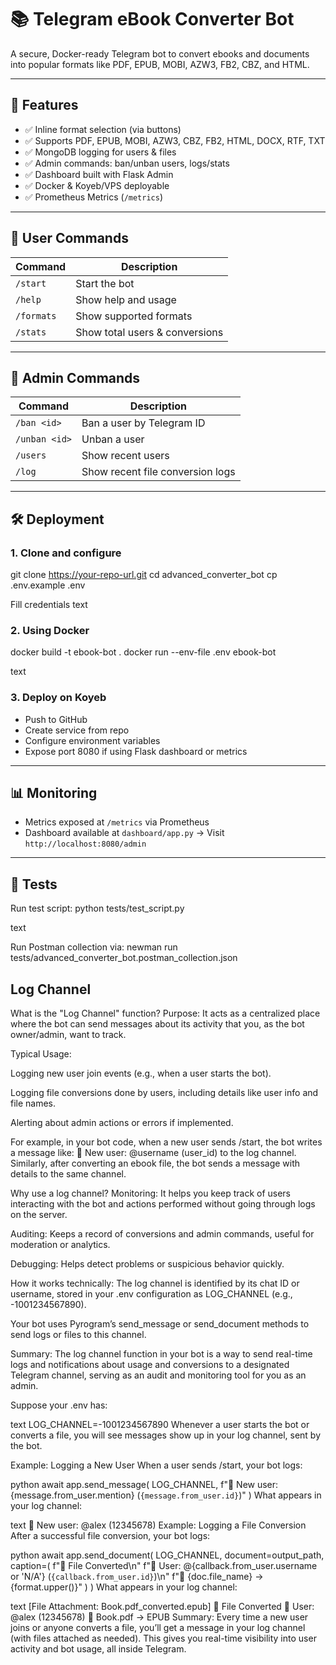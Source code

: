 # 📚 Telegram eBook Converter Bot

A secure, Docker-ready Telegram bot to convert ebooks and documents into popular formats like PDF, EPUB, MOBI, AZW3, FB2, CBZ, and HTML.

---

## 🚀 Features

- ✅ Inline format selection (via buttons)
- ✅ Supports PDF, EPUB, MOBI, AZW3, CBZ, FB2, HTML, DOCX, RTF, TXT
- ✅ MongoDB logging for users & files
- ✅ Admin commands: ban/unban users, logs/stats
- ✅ Dashboard built with Flask Admin
- ✅ Docker & Koyeb/VPS deployable
- ✅ Prometheus Metrics (`/metrics`)

---

## 🧑 User Commands

| Command   | Description                     |
|-----------|---------------------------------|
| `/start`  | Start the bot                   |
| `/help`   | Show help and usage             |
| `/formats`| Show supported formats          |
| `/stats`  | Show total users & conversions  |

---

## 🔐 Admin Commands

| Command        | Description                         |
|----------------|-------------------------------------|
| `/ban <id>`    | Ban a user by Telegram ID           |
| `/unban <id>`  | Unban a user                        |
| `/users`       | Show recent users                   |
| `/log`         | Show recent file conversion logs    |

---

## 🛠 Deployment

### 1. Clone and configure
git clone https://your-repo-url.git
cd advanced_converter_bot
cp .env.example .env

Fill credentials
text

### 2. Using Docker
docker build -t ebook-bot .
docker run --env-file .env ebook-bot

text

### 3. Deploy on Koyeb
- Push to GitHub
- Create service from repo
- Configure environment variables
- Expose port 8080 if using Flask dashboard or metrics

---
## 📊 Monitoring
- Metrics exposed at `/metrics` via Prometheus
- Dashboard available at `dashboard/app.py`
  → Visit `http://localhost:8080/admin`

---

## 📂 Tests

Run test script:
python tests/test_script.py

text

Run Postman collection via:
newman run tests/advanced_converter_bot.postman_collection.json

## Log Channel 

What is the "Log Channel" function?
Purpose: It acts as a centralized place where the bot can send messages about its activity that you, as the bot owner/admin, want to track.

Typical Usage:

Logging new user join events (e.g., when a user starts the bot).

Logging file conversions done by users, including details like user info and file names.

Alerting about admin actions or errors if implemented.

For example, in your bot code, when a new user sends /start, the bot writes a message like:
👤 New user: @username (user_id)
to the log channel. Similarly, after converting an ebook file, the bot sends a message with details to the same channel.

Why use a log channel?
Monitoring: It helps you keep track of users interacting with the bot and actions performed without going through logs on the server.

Auditing: Keeps a record of conversions and admin commands, useful for moderation or analytics.

Debugging: Helps detect problems or suspicious behavior quickly.

How it works technically:
The log channel is identified by its chat ID or username, stored in your .env configuration as LOG_CHANNEL (e.g., -1001234567890).

Your bot uses Pyrogram’s send_message or send_document methods to send logs or files to this channel.

Summary:
The log channel function in your bot is a way to send real-time logs and notifications about usage and conversions to a designated Telegram channel, serving as an audit and monitoring tool for you as an admin.

Suppose your .env has:

text
LOG_CHANNEL=-1001234567890
Whenever a user starts the bot or converts a file, you will see messages show up in your log channel, sent by the bot.

Example: Logging a New User
When a user sends /start, your bot logs:

python
await app.send_message(
    LOG_CHANNEL,
    f"👤 New user: {message.from_user.mention} (`{message.from_user.id}`)"
)
What appears in your log channel:

text
👤 New user: @alex (12345678)
Example: Logging a File Conversion
After a successful file conversion, your bot logs:

python
await app.send_document(
    LOG_CHANNEL,
    document=output_path,
    caption=(
        f"📁 File Converted\n"
        f"👤 User: @{callback.from_user.username or 'N/A'} (`{callback.from_user.id}`)\n"
        f"📝 {doc.file_name} → {format.upper()}"
    )
)
What appears in your log channel:

text
[File Attachment: Book.pdf_converted.epub]
📁 File Converted
👤 User: @alex (12345678)
📝 Book.pdf → EPUB
Summary:
Every time a new user joins or anyone converts a file, you’ll get a message in your log channel (with files attached as needed). This gives you real-time visibility into user activity and bot usage, all inside Telegram.
